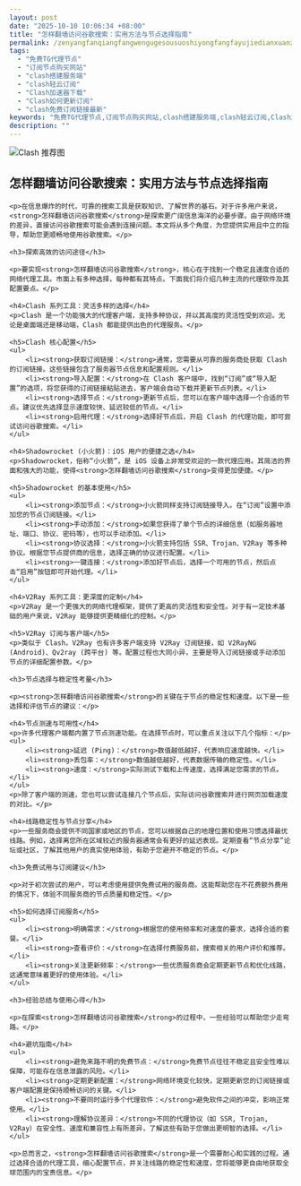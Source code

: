 ```yaml
---
layout: post
date: "2025-10-10 10:06:34 +08:00"
title: "怎样翻墙访问谷歌搜索：实用方法与节点选择指南"
permalink: /zenyangfanqiangfangwengugesousuoshiyongfangfayujiedianxuanzezhinan/
tags:
  - "免费TG代理节点"
  - "订阅节点购买网站"
  - "clash搭建服务端"
  - "clash轻云订阅"
  - "Clash加速器下载"
  - "Clash如何更新订阅"
  - "clash免费订阅链接最新"
keywords: "免费TG代理节点,订阅节点购买网站,clash搭建服务端,clash轻云订阅,Clash加速器下载,Clash如何更新订阅,clash免费订阅链接最新"
description: ""
---
```


![Clash 推荐图](https://clashjd.github.io/assets/img/免费订阅机场.png)

## 怎样翻墙访问谷歌搜索：实用方法与节点选择指南


    <p>在信息爆炸的时代，可靠的搜索工具是获取知识、了解世界的基石。对于许多用户来说，<strong>怎样翻墙访问谷歌搜索</strong>是探索更广阔信息海洋的必要步骤。由于网络环境的差异，直接访问谷歌搜索可能会遇到连接问题。本文将从多个角度，为您提供实用且中立的指导，帮助您更顺畅地使用谷歌搜索。</p>

    <h3>探索高效的访问途径</h3>

    <p>要实现<strong>怎样翻墙访问谷歌搜索</strong>，核心在于找到一个稳定且速度合适的网络代理工具。市面上有多种选择，每种都有其特点。下面我们将介绍几种主流的代理软件及其配置要点。</p>

    <h4>Clash 系列工具：灵活多样的选择</h4>
    <p>Clash 是一个功能强大的代理客户端，支持多种协议，并以其高度的灵活性受到欢迎。无论是桌面端还是移动端，Clash 都能提供出色的代理服务。</p>

    <h5>Clash 核心配置</h5>
    <ul>
        <li><strong>获取订阅链接：</strong>通常，您需要从可靠的服务商处获取 Clash 的订阅链接。这些链接包含了服务器节点信息和配置规则。</li>
        <li><strong>导入配置：</strong>在 Clash 客户端中，找到“订阅”或“导入配置”的选项，将您获得的订阅链接粘贴进去，客户端会自动下载并更新节点列表。</li>
        <li><strong>选择节点：</strong>更新节点后，您可以在客户端中选择一个合适的节点。建议优先选择显示速度较快、延迟较低的节点。</li>
        <li><strong>启用代理：</strong>选择好节点后，开启 Clash 的代理功能，即可尝试访问谷歌搜索。</li>
    </ul>

    <h4>Shadowrocket (小火箭)：iOS 用户的便捷之选</h4>
    <p>Shadowrocket，俗称“小火箭”，是 iOS 设备上非常受欢迎的一款代理应用。其简洁的界面和强大的功能，使得<strong>怎样翻墙访问谷歌搜索</strong>变得更加便捷。</p>

    <h5>Shadowrocket 的基本使用</h5>
    <ul>
        <li><strong>添加节点：</strong>小火箭同样支持订阅链接导入。在“订阅”设置中添加您的节点订阅链接。</li>
        <li><strong>手动添加：</strong>如果您获得了单个节点的详细信息（如服务器地址、端口、协议、密码等），也可以手动添加。</li>
        <li><strong>协议选择：</strong>小火箭支持包括 SSR、Trojan、V2Ray 等多种协议。根据您节点提供商的信息，选择正确的协议进行配置。</li>
        <li><strong>一键连接：</strong>添加好节点后，选择一个可用的节点，然后点击“启用”按钮即可开始代理。</li>
    </ul>

    <h4>V2Ray 系列工具：更深度的定制</h4>
    <p>V2Ray 是一个更强大的网络代理框架，提供了更高的灵活性和安全性。对于有一定技术基础的用户来说，V2Ray 能够提供更精细化的控制。</p>

    <h5>V2Ray 订阅与客户端</h5>
    <p>类似于 Clash，V2Ray 也有许多客户端支持 V2Ray 订阅链接，如 V2RayNG (Android)、Qv2ray (跨平台) 等。配置过程也大同小异，主要是导入订阅链接或手动添加节点的详细配置参数。</p>

    <h3>节点选择与稳定性考量</h3>

    <p><strong>怎样翻墙访问谷歌搜索</strong>的关键在于节点的稳定性和速度。以下是一些选择和评估节点的建议：</p>

    <h4>节点测速与可用性</h4>
    <p>许多代理客户端都内置了节点测速功能。在选择节点时，可以重点关注以下几个指标：</p>
    <ul>
        <li><strong>延迟 (Ping)：</strong>数值越低越好，代表响应速度越快。</li>
        <li><strong>丢包率：</strong>数值越低越好，代表数据传输的稳定性。</li>
        <li><strong>速度：</strong>实际测试下载和上传速度，选择满足您需求的节点。</li>
    </ul>
    <p>除了客户端的测速，您也可以尝试连接几个节点后，实际访问谷歌搜索并进行网页加载速度的对比。</p>

    <h4>线路稳定性与节点分享</h4>
    <p>一些服务商会提供不同国家或地区的节点，您可以根据自己的地理位置和使用习惯选择最优线路。例如，选择离您所在区域较近的服务器通常会有更好的延迟表现。定期查看“节点分享”论坛或社区，了解其他用户的真实使用体验，有助于您避开不稳定的节点。</p>

    <h3>免费试用与订阅建议</h3>

    <p>对于初次尝试的用户，可以考虑使用提供免费试用的服务商。这能帮助您在不花费额外费用的情况下，体验不同服务商的节点质量和稳定性。</p>

    <h5>如何选择订阅服务</h5>
    <ul>
        <li><strong>明确需求：</strong>根据您的使用频率和对速度的要求，选择合适的套餐。</li>
        <li><strong>查看评价：</strong>在选择付费服务前，搜索相关的用户评价和推荐。</li>
        <li><strong>关注更新频率：</strong>一些优质服务商会定期更新节点和优化线路，这通常意味着更好的使用体验。</li>
    </ul>

    <h3>经验总结与使用心得</h3>

    <p>在探索<strong>怎样翻墙访问谷歌搜索</strong>的过程中，一些经验可以帮助您少走弯路。</p>

    <h4>避坑指南</h4>
    <ul>
        <li><strong>避免来路不明的免费节点：</strong>免费节点往往不稳定且安全性难以保障，可能存在信息泄露的风险。</li>
        <li><strong>定期更新配置：</strong>网络环境变化较快，定期更新您的订阅链接或客户端配置是保持顺畅访问的关键。</li>
        <li><strong>不要同时运行多个代理软件：</strong>避免软件之间的冲突，影响正常使用。</li>
        <li><strong>理解协议差异：</strong>不同的代理协议（如 SSR, Trojan, V2Ray）在安全性、速度和兼容性上有所差异，了解这些有助于您做出更明智的选择。</li>
    </ul>

    <p>总而言之，<strong>怎样翻墙访问谷歌搜索</strong>是一个需要耐心和实践的过程。通过选择合适的代理工具，细心配置节点，并关注线路的稳定性和速度，您将能够更自由地获取全球范围内的宝贵信息。</p>
